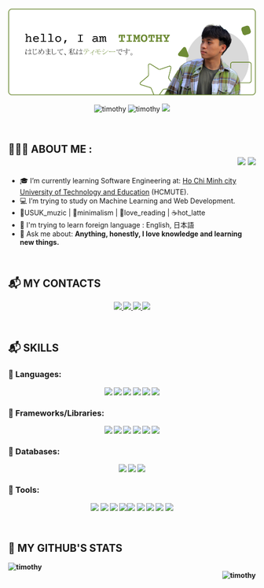 ![timothyBanner](./banner.png)


<p align="center"> 
  <img src="https://komarev.com/ghpvc/?username=timothytnm26&color=6E8B36" alt="timothy" /> 
  <img src="https://badges.pufler.dev/repos/timothytnm26" alt="timothy" /> 
  <img src="https://visitor-badge.laobi.icu/badge?page_id=timomint.timothytnm26")/>
</p> <br>
<h2>👨🏽‍💻 ABOUT ME :<div align="right"><img src="https://img.icons8.com/color/48/000000/vietnam-circular.png"/> <img src="https://img.icons8.com/fluent/48/000000/church.png"/></div></h2>

- 🎓 I’m currently learning Software Engineering at: [Ho Chi Minh city University of Technology and Education](https://hcmute.edu.vn) (HCMUTE).
- 💻 I’m trying to study on Machine Learning and Web Development. 
- 🎼USUK_muzic | 🍏minimalism | 📖love_reading | ☕hot_latte
- 📖 I'm trying to learn foreign language : English, 日本語
- 💬 Ask me about: <b>Anything, honestly, I love knowledge and learning new things.



<br>
<h2>📬 MY CONTACTS</h2>


<p align="center">
  <a href="https://www.linkedin.com/in/timothytran26/" target="_blank">
    <img src="https://img.icons8.com/fluent/48/000000/linkedin.png"/>
  </a>
  <a href="https://github.com/timothytnm26" alt="Github">
    <img src="https://img.icons8.com/fluent/48/000000/github.png"/>
  </a>  
  <a href="mailto:timothytnm@gmail.com" alt="Email">
    <img src="https://img.icons8.com/fluency/48/undefined/gmail-new.png"/>
  </a>
  <a href="https://www.facebook.com/timothytran26/" alt="Facebook">
    <img src="https://img.icons8.com/color/48/undefined/facebook.png"/ target="_blank" />
  </a> 
</p>
<br>
<h2>📬 SKILLS</h2>


<h3>🎯 Languages:</h3>
<p align="center">
<img src="https://img.icons8.com/color/48/undefined/java-coffee-cup-logo--v1.png"/>
<img src="https://img.icons8.com/color/48/undefined/c-sharp-logo.png"/>
<img src="https://img.icons8.com/color/48/undefined/python--v1.png"/>
<img src="https://img.icons8.com/color/48/undefined/javascript--v1.png"/>
<img src="https://img.icons8.com/color/48/undefined/html-5--v1.png"/>
<img src="https://img.icons8.com/color/48/undefined/sass.png"/>
</p>
<h3>🎯 Frameworks/Libraries:</h3>
<p align="center">
<img src="https://img.icons8.com/color/48/undefined/react-native.png"/>
<img src="https://img.icons8.com/external-tal-revivo-color-tal-revivo/48/undefined/external-nodejs-is-an-open-source-cross-platform-javascript-run-time-environment-logo-color-tal-revivo.png"/>
<img src="https://img.icons8.com/color/48/undefined/bootstrap.png"/>
<img src="https://img.icons8.com/color/48/undefined/flutter.png"/>
<img src="https://img.icons8.com/color/48/undefined/spring-logo.png"/>
<img src="https://img.icons8.com/external-tal-revivo-color-tal-revivo/48/undefined/external-net-or-dot-net-a-software-framework-developed-by-microsoft-logo-color-tal-revivo.png"/>
</p>
<h3>🎯 Databases:</h3>
<p align="center">
<img src="https://img.icons8.com/color/48/undefined/mongodb.png"/>
<img src="https://img.icons8.com/color/48/undefined/microsoft-sql-server.png"/>
<img src="https://img.icons8.com/color/48/undefined/mysql-logo.png"/>

</p>
<h3>🎯 Tools:</h3>
<p align="center">
<img src="https://img.icons8.com/color/48/undefined/visual-studio-code-2019.png"/>
<img src="https://img.icons8.com/color/48/undefined/visual-studio--v2.png"/>
<img src="https://img.icons8.com/officel/48/undefined/java-eclipse.png"/>
<img src="https://img.icons8.com/color/48/000000/git.png"/><img src="https://img.icons8.com/material-outlined/48/undefined/github.png"/>
  <img src="https://img.icons8.com/fluency/48/undefined/anaconda--v2.png"/>
  <img src="https://img.icons8.com/color/48/undefined/figma--v1.png"/>
  <img src="https://img.icons8.com/color/48/undefined/adobe-illustrator--v1.png"/>
  <img src="https://img.icons8.com/color/48/undefined/adobe-photoshop--v1.png"/>
</p>
<br>


<h2>📌 MY GITHUB'S STATS</h2>

<div align="left">
    <img height="200em" src="https://github-readme-stats.vercel.app/api?username=timothytnm26&show_icons=true&line_height=26&count_private=true&title_color=6E8B36&text_color=000000&icon_color=6E8B36&bg_color=ffffff&hide_border=false&border_color=6E8B36" alt="timothy"/>    
</div>

<div align='right'>
    <img height="200em" src="https://github-readme-stats.vercel.app/api/top-langs?username=timothytnm26&show_icons=true&title_color=6E8B36&text_color=000000&icon_color=0c0c0c&layout=compact&hide_border=false&bg_color=ffffff&border_color=6E8B36" alt="timothy" />
</div>
